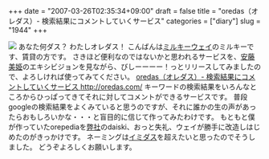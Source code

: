 +++
date = "2007-03-26T02:35:34+09:00"
draft = false
title = "oredas（オレダス）- 検索結果にコメントしていくサービス"
categories = ["diary"]
slug = "1944"
+++

<a href="http://oredas.com" target="_blank"><img src="http://daiskip.com/images/oredas.jpg"></a>
あなた何ダス？ わたしオレダス！
こんばんは<a href="http://oredas.com/ore/MilkyWay" target="_blank">ミルキーウェイ</a>のミルキーです、賃貸の方です。
さきほど便利なのではないかと思われるサービスを、<a href="http://oredas.com/ore/%E5%AE%89%E8%97%A4%E7%BE%8E%E5%A7%AB" target="_blank">安藤美姫</a>のエキシビジョンを見ながら、びしーーーー！っとリリースしてみましたので、よろしければ使ってみてください。
<a href="http://oredas.com" target="_blank">oredas（オレダス）- 検索結果にコメントしていくサービス
http://oredas.com/</a>
キーワードの検索結果をいろんなところからひっぱってきてそれに対してコメントができるサービスです。
普段googleの検索結果をよくみていると思うのですが、それに誰かの生の声があったらおもしろいかな・・・と盲目的に信じて作ってみたわけです。
もともと僕が作っていたorepediaを<a href="http://oredas.com/ore/%E3%83%9A%E3%83%91%E3%83%9C" target="_blank">弊社</a>のdaiski、おっと失礼、ウェイが勝手に改造しはじめたのがきっかけです。
ネーミングは<a href="http://oredas.com/ore/%E3%82%A4%E3%83%9F%E3%83%80%E3%82%B9" target="_blank">イミダス</a>を超えたいと思ったのでそうしました。
どうぞよろしくお願いします。
